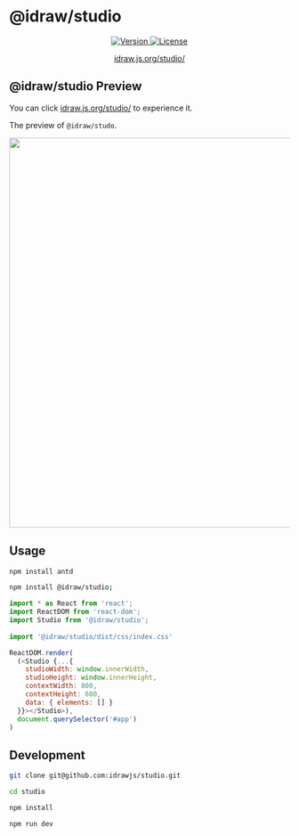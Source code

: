 # @idraw/studio


<p align="center">
  <a href="https://www.npmjs.com/package/@idraw/studio">
    <img src="https://img.shields.io/npm/v/@idraw/studio.svg?sanitize=@idraw/studio" alt="Version">
  </a>
  <a href="https://www.npmjs.com/package/@idraw/studio">
    <img src="https://img.shields.io/npm/l/@idraw/studio.svg?sanitize=true" alt="License">
  </a>
</p>

<p align="center">
  <a href="https://idraw.js.org/studio/" target="_blank">idraw.js.org/studio/</a>
</p>

## @idraw/studio Preview

You can click [idraw.js.org/studio/](https://idraw.js.org/studio) to experience it.

The preview of `@idraw/studo`. 


<p align="center">
  <img src="./assets/preview/idraw-studio-preview.png" width="700" />
</p>

## Usage

```sh
npm install antd

npm install @idraw/studio;
```

```js
import * as React from 'react';
import ReactDOM from 'react-dom';
import Studio from '@idraw/studio';
 
import '@idraw/studio/dist/css/index.css'

ReactDOM.render(
  (<Studio {...{ 
    studioWidth: window.innerWidth,
    studioHeight: window.innerHeight,
    contextWidth: 800,
    contextHeight: 600,
    data: { elements: [] }
  }}></Studio>),
  document.querySelector('#app')
)

```

## Development

```sh
git clone git@github.com:idrawjs/studio.git

cd studio

npm install

npm run dev
```
